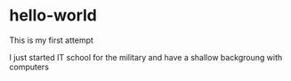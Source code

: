 # hello-world
This is my first attempt

I just started IT school for the military and have a shallow backgroung with computers
